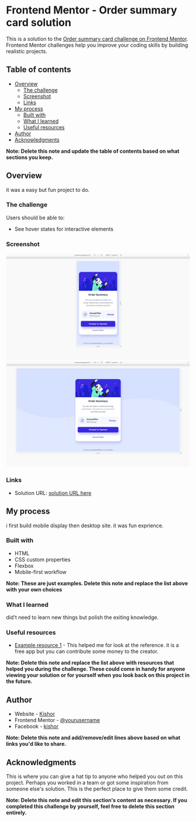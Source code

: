 # Frontend Mentor - Order summary card solution

This is a solution to the [Order summary card challenge on Frontend Mentor](https://www.frontendmentor.io/challenges/order-summary-component-QlPmajDUj). Frontend Mentor challenges help you improve your coding skills by building realistic projects.

## Table of contents

- [Overview](#overview)
  - [The challenge](#the-challenge)
  - [Screenshot](#screenshot)
  - [Links](#links)
- [My process](#my-process)
  - [Built with](#built-with)
  - [What I learned](#what-i-learned)
  - [Useful resources](#useful-resources)
- [Author](#author)
- [Acknowledgments](#acknowledgments)

**Note: Delete this note and update the table of contents based on what sections you keep.**

## Overview

it was a easy but fun project to do.

### The challenge

Users should be able to:

- See hover states for interactive elements

### Screenshot

<img src=".\Screenshot\Screenshot2021-10-01231921.jpg">
<img src=".\Screenshot\Screenshot2021-10-01231941.jpg">

### Links

- Solution URL: [solution URL here](https://github.com/SDKishor/order-summary-component-main)

## My process

i first build mobile display then desktop site. it was fun exprience.

### Built with

- HTML
- CSS custom properties
- Flexbox
- Mobile-first workflow

**Note: These are just examples. Delete this note and replace the list above with your own choices**

### What I learned

did't need to learn new things but polish the exiting knowledge.

### Useful resources

- [Example resource 1](https://www.pureref.com/) - This helped me for look at the reference. it is a free app but you can contribute some money to the creator.

**Note: Delete this note and replace the list above with resources that helped you during the challenge. These could come in handy for anyone viewing your solution or for yourself when you look back on this project in the future.**

## Author

- Website - [Kishor]()
- Frontend Mentor - [@yourusername](https://www.frontendmentor.io/profile/SDKishor)
- Facebook - [kishor](https://www.twitter.com/yourusername)

**Note: Delete this note and add/remove/edit lines above based on what links you'd like to share.**

## Acknowledgments

This is where you can give a hat tip to anyone who helped you out on this project. Perhaps you worked in a team or got some inspiration from someone else's solution. This is the perfect place to give them some credit.

**Note: Delete this note and edit this section's content as necessary. If you completed this challenge by yourself, feel free to delete this section entirely.**
